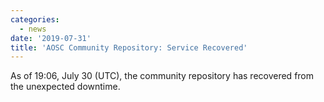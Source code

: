 ```yaml
---
categories:
  - news
date: '2019-07-31'
title: 'AOSC Community Repository: Service Recovered'
---
```



As of 19:06, July 30 (UTC), the community repository has recovered from the unexpected downtime.